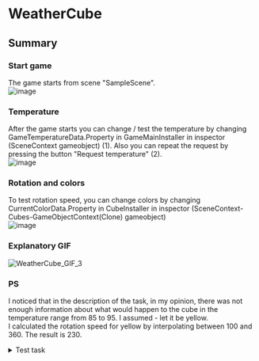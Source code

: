 # WeatherCube

## Summary

### Start game
The game starts from scene "SampleScene".  
![image](https://user-images.githubusercontent.com/28690609/196653034-b9c89f44-7981-4c4f-9410-f65582faa17b.png)

### Temperature
After the game starts you can change / test the temperature by changing GameTemperatureData.Property in GameMainInstaller in inspector (SceneContext gameobject) (1).
Also you can repeat the request by pressing the button "Request temperature" (2).    
![image](https://user-images.githubusercontent.com/28690609/196662609-4b25b56b-ff54-4319-b993-de60e4faa5ec.png)  

### Rotation and colors
To test rotation speed, you can change colors by changing CurrentColorData.Property in CubeInstaller in inspector (SceneContext-Cubes-GameObjectContext(Clone) gameobject)  
![image](https://user-images.githubusercontent.com/28690609/196664934-cb3ddf97-83ca-4b4b-b0f8-2b265dea69fb.png)  

### Explanatory GIF  
![WeatherCube_GIF_3](https://user-images.githubusercontent.com/28690609/196676029-3806f96d-439a-4a42-ad2a-1249a70461e5.gif)

### PS

I noticed that in the description of the task, in my opinion, there was not enough information about what would happen to the cube in the temperature range from 85 to 95. I assumed - let it be yellow.  
I calculated the rotation speed for yellow by interpolating between 100 and 360. The result is 230.  


<details>
  <summary>Test task</summary>

## Task

Build a small unity application that places a cube in the center of the screen. The application periodically checks the temperature in Austin, TX (zip code 78734) and changes the color and rotation of the cube depending on the current temperature in Austin.

- The application can run in the editor for this deliverable  
- Use async/await where/if needed  
- Use Unitask where/if needed  
- Choose any free weather api you want  
- Turn the cube blue if the temperature is below 60 degrees F  
- Turn the cube green if the temperature is below 85 degrees F  
- Turn the cube red if the temperature is above 95 degrees F  
- The cube should continuously rotate around it’s Y axis no matter the temperature  
- The cube should rotate 5 degrees / second if blue  
- The cube should rotate 100 degrees / second if green  
- The cube should rotate 360 degrees /second if red  

We’re not particular on the Unity version that you use and you do not need to build a player.  
We’ll just test your code in the editor.  
We’re interested first and foremost in correctness.  
HINT: Obviously, when we run the application the temperature will be fixed at that time, so how can you enable us to “test” that your requirements work given any temperature.  
We’re not looking for you to include a complicated unit test framework.  
Instead, show us how you tested your application to be confident any temperature will work even though we can only see the cube reacting to the current temperature.

 
</details>  
